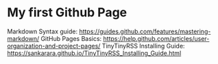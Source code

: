 # My first Github Page

Markdown Syntax guide: https://guides.github.com/features/mastering-markdown/ 
GitHub Pages Basics: https://help.github.com/articles/user-organization-and-project-pages/ 
TinyTinyRSS Installing Guide: https://sankarara.github.io/TinyTinyRSS_Installing_Guide.html 

